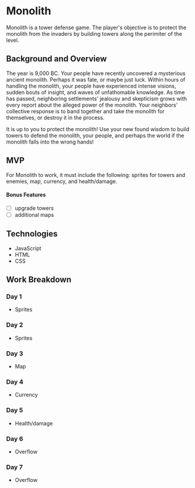 # Monolith

Monolith is a tower defense game. The player's objective is to protect the monolith from the invaders by building towers along the perimiter of the level.

## Background and Overview

The year is 9,000 BC. Your people have recently uncovered a mysterious ancient monolith. Perhaps it was fate, or maybe just luck. Within hours of handling the monolith, your people have experienced intense visions, sudden bouts of insight, and waves of unfathomable knowledge. As time has passed, neighboring settlements' jealousy and skepticism grows with every report about the alleged power of the monolith. Your neighbors' collective response is to band together and take the monolith for themselves, or destroy it in the process. 

It is up to you to protect the monolith! Use your new found wisdom to build towers to defend the monolith, your people, and perhaps the world if the monolith falls into the wrong hands!

## MVP

For Monolith to work, it must include the following: sprites for towers and enemies, map, currency, and health/damage.

#### Bonus Features

   - [ ] upgrade towers
   - [ ] additional maps

## Technologies

-   JavaScript
-   HTML
-   CSS

## Work Breakdown

### Day 1
  - Sprites

### Day 2 
  - Sprites

### Day 3
  - Map

### Day 4
  - Currency

### Day 5
  - Health/damage

### Day 6 
  - Overflow

### Day 7
  - Overflow
